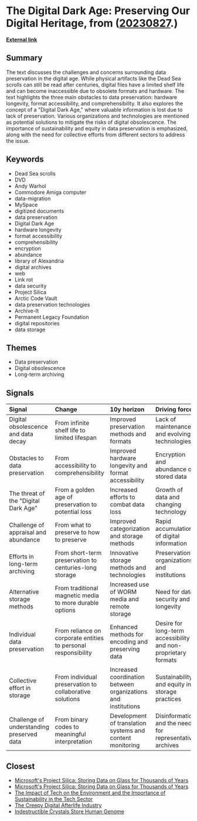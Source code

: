 # __The Digital Dark Age: Preserving Our Digital Heritage__, from ([20230827](https://kghosh.substack.com/p/20230827).)

__[External link](https://longnow.org/ideas/shining-a-light-on-the-digital-dark-age/?utm_source=substack&utm_medium=email)__



## Summary

The text discusses the challenges and concerns surrounding data preservation in the digital age. While physical artifacts like the Dead Sea scrolls can still be read after centuries, digital files have a limited shelf life and can become inaccessible due to obsolete formats and hardware. The text highlights the three main obstacles to data preservation: hardware longevity, format accessibility, and comprehensibility. It also explores the concept of a "Digital Dark Age," where valuable information is lost due to lack of preservation. Various organizations and technologies are mentioned as potential solutions to mitigate the risks of digital obsolescence. The importance of sustainability and equity in data preservation is emphasized, along with the need for collective efforts from different sectors to address the issue.

## Keywords

* Dead Sea scrolls
* DVD
* Andy Warhol
* Commodore Amiga computer
* data-migration
* MySpace
* digitized documents
* data preservation
* Digital Dark Age
* hardware longevity
* format accessibility
* comprehensibility
* encryption
* abundance
* library of Alexandria
* digital archives
* web
* Link rot
* data security
* Project Silica
* Arctic Code Vault
* data preservation technologies
* Archive-It
* Permanent Legacy Foundation
* digital repositories
* data storage

## Themes

* Data preservation
* Digital obsolescence
* Long-term archiving

## Signals

| Signal                                    | Change                                                         | 10y horizon                                                   | Driving force                                                  |
|:------------------------------------------|:---------------------------------------------------------------|:--------------------------------------------------------------|:---------------------------------------------------------------|
| Digital obsolescence and data decay       | From infinite shelf life to limited lifespan                   | Improved preservation methods and formats                     | Lack of maintenance and evolving technologies                  |
| Obstacles to data preservation            | From accessibility to comprehensibility                        | Improved hardware longevity and format accessibility          | Encryption and abundance of stored data                        |
| The threat of the "Digital Dark Age"      | From a golden age of preservation to potential loss            | Increased efforts to combat data loss                         | Growth of data and changing technology                         |
| Challenge of appraisal and abundance      | From what to preserve to how to preserve                       | Improved categorization and storage methods                   | Rapid accumulation of digital information                      |
| Efforts in long-term archiving            | From short-term preservation to centuries-long storage         | Innovative storage methods and technologies                   | Preservation organizations and institutions                    |
| Alternative storage methods               | From traditional magnetic media to more durable options        | Increased use of WORM media and remote storage                | Need for data security and longevity                           |
| Individual data preservation              | From reliance on corporate entities to personal responsibility | Enhanced methods for encoding and preserving data             | Desire for long-term accessibility and non-proprietary formats |
| Collective effort in storage              | From individual preservation to collaborative solutions        | Increased coordination between organizations and institutions | Sustainability and equity in storage practices                 |
| Challenge of understanding preserved data | From binary codes to meaningful interpretation                 | Development of translation systems and content monitoring     | Disinformation and the need for representative archives        |

## Closest

* [Microsoft's Project Silica: Storing Data on Glass for Thousands of Years](f2e3159c1ec6d8fe1b0cb1c8c79b92aa)
* [Microsoft's Project Silica: Storing Data on Glass for Thousands of Years](51e4f207b2273b9fda5808a19cca71ee)
* [The Impact of Tech on the Environment and the Importance of Sustainability in the Tech Sector](763a73de80e3ade3d3a068da6ce48182)
* [The Creepy Digital Afterlife Industry](b3bf37e3b59a56380f056d4a3df78395)
* [Indestructible Crystals Store Human Genome](95c3193946ea889c35e9737579133194)